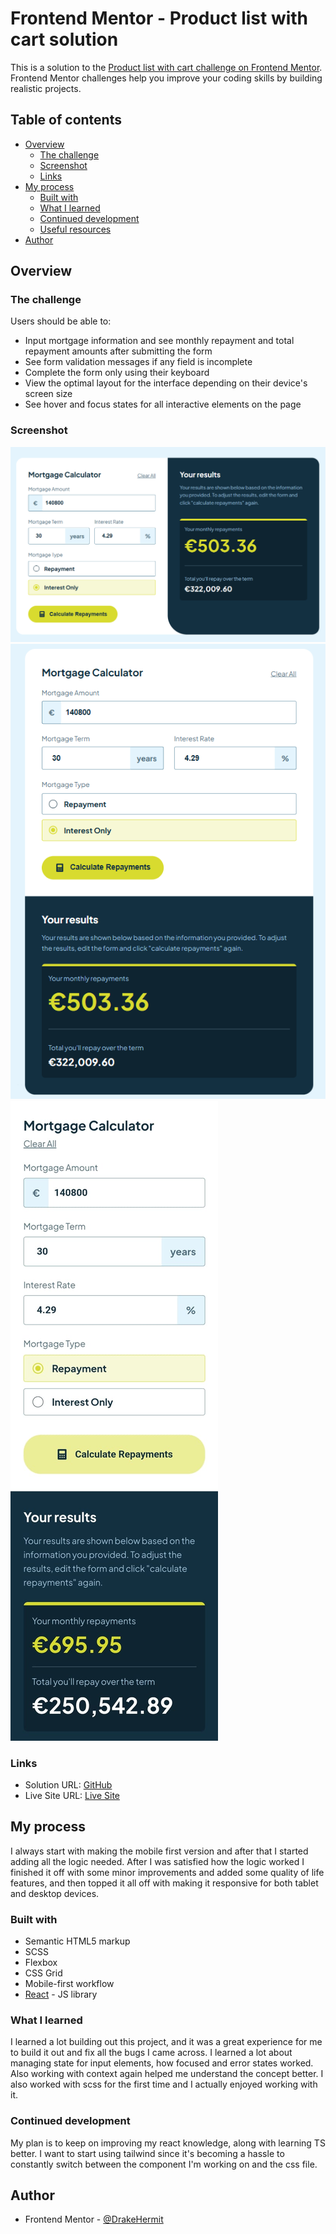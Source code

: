 # Frontend Mentor - Product list with cart solution

This is a solution to the [Product list with cart challenge on Frontend Mentor](https://www.frontendmentor.io/challenges/product-list-with-cart-5MmqLVAp_d). Frontend Mentor challenges help you improve your coding skills by building realistic projects. 

## Table of contents

- [Overview](#overview)
  - [The challenge](#the-challenge)
  - [Screenshot](#screenshot)
  - [Links](#links)
- [My process](#my-process)
  - [Built with](#built-with)
  - [What I learned](#what-i-learned)
  - [Continued development](#continued-development)
  - [Useful resources](#useful-resources)
- [Author](#author)

## Overview

### The challenge

Users should be able to:

- Input mortgage information and see monthly repayment and total repayment amounts after submitting the form
- See form validation messages if any field is incomplete
- Complete the form only using their keyboard
- View the optimal layout for the interface depending on their device's screen size
- See hover and focus states for all interactive elements on the page

### Screenshot

![](./public/images/desktop.png)
![](./public/images/tablet.png)
![](./public/images/mobile.jpg)

### Links

- Solution URL: [GitHub](https://drakehermit-mortgage-calculator.netlify.app/)
- Live Site URL: [Live Site](https://drakehermit-mortgage-calculator.netlify.app/)

## My process

I always start with making the mobile first version and after that I started adding all the logic needed. After I was satisfied how the logic worked I finished it off with some minor improvements and added some quality of life features, and then topped it all off with making it responsive for both tablet and desktop devices.

### Built with

- Semantic HTML5 markup
- SCSS
- Flexbox
- CSS Grid
- Mobile-first workflow
- [React](https://reactjs.org/) - JS library

### What I learned

I learned a lot building out this project, and it was a great experience for me to build it out and fix all the bugs I came across. I learned a lot about managing state for input elements, how focused and error states worked. Also working with context again helped me understand the concept better. I also worked with scss for the first time and I actually enjoyed working with it.

### Continued development

My plan is to keep on improving my react knowledge, along with learning TS better. I want to start using tailwind since it's becoming a hassle to constantly switch between the component I'm working on and the css file.

## Author

- Frontend Mentor - [@DrakeHermit](https://www.frontendmentor.io/profile/DrakeHermit)